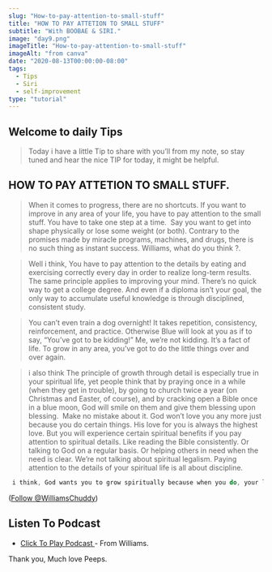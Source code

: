 ```yaml
---
slug: "How-to-pay-attention-to-small-stuff"
title: "HOW TO PAY ATTETION TO SMALL STUFF"
subtitle: "With BOOBAE & SIRI."
image: "day9.png"
imageTitle: "How-to-pay-attention-to-small-stuff"
imageAlt: "from canva"
date: "2020-08-13T00:00:00-08:00"
tags:
  - Tips
  - Siri
  - self-improvement
type: "tutorial"
---
```



## Welcome to daily Tips

 
>Today i have a little Tip to share with you’ll from my note, so stay tuned and hear the nice TIP for today, it might be helpful.


## HOW TO PAY ATTETION TO SMALL STUFF.


> When it comes to progress, there are no shortcuts. If you want to improve in any area of your life, you have to pay attention to the small stuff. You have to take one step at a time. 
Say you want to get into shape physically or lose some weight (or both). Contrary to the promises made by miracle programs, machines, and drugs, there is no such thing as instant success. Williams, what do you think ?.

> Well i think, You have to pay attention to the details by eating and exercising correctly every day in order to realize long-term results. The same principle applies to improving your mind. There’s no quick way to get a college degree. And even if a diploma isn’t your goal, the only way to accumulate useful knowledge is through disciplined, consistent study.

> You can’t even train a dog overnight! It takes repetition, consistency, reinforcement, and practice. Otherwise Blue will look at you as if to say, “You’ve got to be kidding!” Me, we’re not kidding. It’s a fact of life. To grow in any area, you’ve got to do the little things over and over again. 

> i also think The principle of growth through detail is especially true in your spiritual life, yet people think that by praying once in a while (when they get in trouble), by going to church twice a year (on Christmas and Easter, of course), and by cracking open a Bible once in a blue moon, God will smile on them and give them blessing upon blessing. 
Make no mistake about it. God won’t love you any more just because you do certain things. His love for you is always the highest love. But you will experience certain spiritual benefits if you pay attention to spiritual details. Like reading the Bible consistently. Or talking to God on a regular basis. Or helping others in need when the need is clear. We’re not talking about spiritual legalism. Paying attention to the details of your spiritual life is all about discipline. 


```javascript
 i think, God wants you to grow spiritually because when you do, your life becomes more meaningful and more satisfying. Just like you feel when you make the consistent effort to improve physically, you will feel great about yourself when you make the effort to improve spiritually. And even better than that, the people around you will experience the benefits of your growth.
 ```



 (<a href="https://twitter.com/WilliamsChuddy?ref_src=twsrc%5Etfw" class="twitter-follow-button" data-show-count="false">Follow @WilliamsChuddy</a><script async src="https://platform.twitter.com/widgets.js" charset="utf-8"></script>)



## Listen To Podcast

- [ Click To Play Podcast ](https://anchor.fm/boobaeblog/episodes/Why-You-Should-Pay-Attention-To-Small-Stuff-ei2qr8) - From Williams.

Thank you, Much love Peeps.


